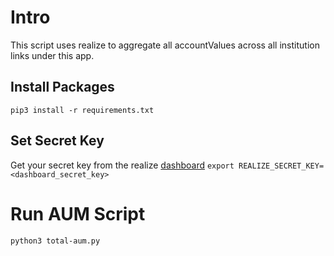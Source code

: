 # Intro

This script uses realize to aggregate all accountValues across all institution
links under this app.

## Install Packages

```pip3 install -r requirements.txt```

## Set Secret Key

Get your secret key from the realize [dashboard](https://www.realizefi.com/dashboard)
```export REALIZE_SECRET_KEY=<dashboard_secret_key>```

# Run AUM Script

```python3 total-aum.py```
